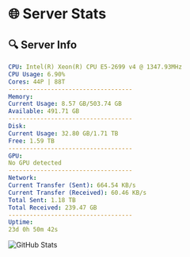 # 🌐 Server Stats
## 🔍 Server Info
```yaml
CPU: Intel(R) Xeon(R) CPU E5-2699 v4 @ 1347.93MHz
CPU Usage: 6.90%
Cores: 44P | 88T
-----------------------------------
Memory:
Current Usage: 8.57 GB/503.74 GB
Available: 491.71 GB
-----------------------------------
Disk:
Current Usage: 32.80 GB/1.71 TB
Free: 1.59 TB
-----------------------------------
GPU:
No GPU detected
-----------------------------------
Network:
Current Transfer (Sent): 664.54 KB/s
Current Transfer (Received): 60.46 KB/s
Total Sent: 1.18 TB
Total Received: 239.47 GB
-----------------------------------
Uptime:
23d 0h 50m 42s
```
![GitHub Stats](https://img.shields.io/badge/Updated-2025-05-12_17:59:30-blue)